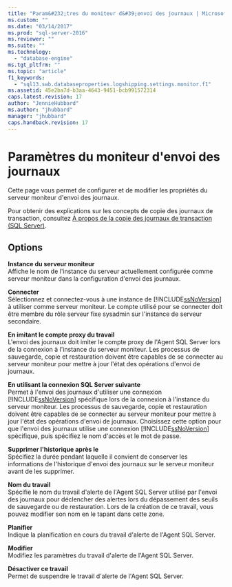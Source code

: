 ```yaml
---
title: "Param&#232;tres du moniteur d&#39;envoi des journaux | Microsoft Docs"
ms.custom: ""
ms.date: "03/14/2017"
ms.prod: "sql-server-2016"
ms.reviewer: ""
ms.suite: ""
ms.technology: 
  - "database-engine"
ms.tgt_pltfrm: ""
ms.topic: "article"
f1_keywords: 
  - "sql13.swb.databaseproperties.logshipping.settings.monitor.f1"
ms.assetid: 45e2ba7d-b3aa-4643-9451-bcb991572314
caps.latest.revision: 17
author: "JennieHubbard"
ms.author: "jhubbard"
manager: "jhubbard"
caps.handback.revision: 17
---
```

# Param&#232;tres du moniteur d&#39;envoi des journaux
  Cette page vous permet de configurer et de modifier les propriétés du serveur moniteur d'envoi des journaux.  
  
 Pour obtenir des explications sur les concepts de copie des journaux de transaction, consultez [À propos de la copie des journaux de transaction &#40;SQL Server&#41;](../../database-engine/log-shipping/about-log-shipping-sql-server.md).  
  
## Options  
 **Instance du serveur moniteur**  
 Affiche le nom de l'instance du serveur actuellement configurée comme serveur moniteur dans la configuration d'envoi des journaux.  
  
 **Connecter**  
 Sélectionnez et connectez-vous à une instance de [!INCLUDE[ssNoVersion](../../includes/ssnoversion-md.md)] à utiliser comme serveur moniteur. Le compte utilisé pour se connecter doit être membre du rôle serveur fixe sysadmin sur l'instance de serveur secondaire.  
  
 **En imitant le compte proxy du travail**  
 L'envoi des journaux doit imiter le compte proxy de l'Agent SQL Server lors de la connexion à l'instance du serveur moniteur. Les processus de sauvegarde, copie et restauration doivent être capables de se connecter au serveur moniteur pour mettre à jour l'état des opérations d'envoi de journaux.  
  
 **En utilisant la connexion SQL Server suivante**  
 Permet à l'envoi des journaux d'utiliser une connexion [!INCLUDE[ssNoVersion](../../includes/ssnoversion-md.md)] spécifique lors de la connexion à l'instance du serveur moniteur. Les processus de sauvegarde, copie et restauration doivent être capables de se connecter au serveur moniteur pour mettre à jour l'état des opérations d'envoi de journaux. Choisissez cette option pour que l'envoi des journaux utilise une connexion [!INCLUDE[ssNoVersion](../../includes/ssnoversion-md.md)] spécifique, puis spécifiez le nom d'accès et le mot de passe.  
  
 **Supprimer l'historique après le**  
 Spécifiez la durée pendant laquelle il convient de conserver les informations de l'historique d'envoi des journaux sur le serveur moniteur avant de les supprimer.  
  
 **Nom du travail**  
 Spécifie le nom du travail d'alerte de l'Agent SQL Server utilisé par l'envoi des journaux pour déclencher des alertes lors du dépassement des seuils de sauvegarde ou de restauration. Lors de la création de ce travail, vous pouvez modifier son nom en le tapant dans cette zone.  
  
 **Planifier**  
 Indique la planification en cours du travail d'alerte de l'Agent SQL Server.  
  
 **Modifier**  
 Modifiez les paramètres du travail d'alerte de l'Agent SQL Server.  
  
 **Désactiver ce travail**  
 Permet de suspendre le travail d'alerte de l'Agent SQL Server.  
  
  